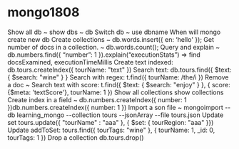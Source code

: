 # mongo1808

Show all db ~ show dbs ~ db
Switch db ~ use dbname
When will mongo create new db
Create collections ~ db.words.insert({ en: ‘hello' });
Get number of docs in a collection. ~ db.words.count();
Query and explain ~ db.numbers.find({ “number”: 1 }).explain(“executionStats”) => find docsExamined, executionTimeMillis
Create text indexed: db.tours.createIndex({ tourName: "text"  })
Search text: db.tours.find({ $text: { $search: "wine" } }
Search with regex: t.find({ tourName: /the/i })
Remove a doc ~ 
Search text with score: t.find({ $text: { $search: "enjoy" } }, { score: {$meta: 'textScore'}, tourName: 1 })
Show all collections show collections
Create index in a field ~ db.numbers.createIndex({ number: 1 })db.numbers.createIndex({ number: 1 })
Import a son file ~ mongoimport --db learning_mongo --collection tours --jsonArray --file tours.json
Update set tours.update({ "tourName" : "aaa" }, { $set: { tourRegion: "aaa" }})
Update addToSet: tours.find({ tourTags: "wine" }, { tourName: 1, _id: 0, tourTags: 1 })
Drop a collection db.tours.drop()

